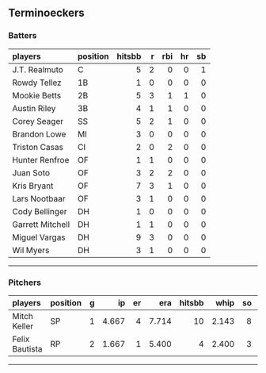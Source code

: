 ## Terminoeckers

### Batters

 
|players          |position | hitsbb|  r| rbi| hr| sb| 
|:----------------|:--------|------:|--:|---:|--:|--:| 
|J.T. Realmuto    |C        |      5|  2|   0|  0|  1| 
|Rowdy Tellez     |1B       |      1|  0|   0|  0|  0| 
|Mookie Betts     |2B       |      5|  3|   1|  1|  0| 
|Austin Riley     |3B       |      4|  1|   1|  0|  0| 
|Corey Seager     |SS       |      5|  2|   1|  0|  0| 
|Brandon Lowe     |MI       |      3|  0|   0|  0|  0| 
|Triston Casas    |CI       |      2|  0|   2|  0|  0| 
|Hunter Renfroe   |OF       |      1|  1|   0|  0|  0| 
|Juan Soto        |OF       |      3|  2|   2|  0|  0| 
|Kris Bryant      |OF       |      7|  3|   1|  0|  0| 
|Lars Nootbaar    |OF       |      3|  1|   0|  0|  0| 
|Cody Bellinger   |DH       |      1|  0|   0|  0|  0| 
|Garrett Mitchell |DH       |      1|  1|   0|  0|  0| 
|Miguel Vargas    |DH       |      9|  3|   0|  0|  0| 
|Wil Myers        |DH       |      3|  1|   0|  0|  0| 

* * *

### Pitchers

 
|players        |position |  g|    ip| er|   era| hitsbb|  whip| so|  w| sv| 
|:--------------|:--------|--:|-----:|--:|-----:|------:|-----:|--:|--:|--:| 
|Mitch Keller   |SP       |  1| 4.667|  4| 7.714|     10| 2.143|  8|  0|  0| 
|Felix Bautista |RP       |  2| 1.667|  1| 5.400|      4| 2.400|  3|  0|  1| 


* * *


